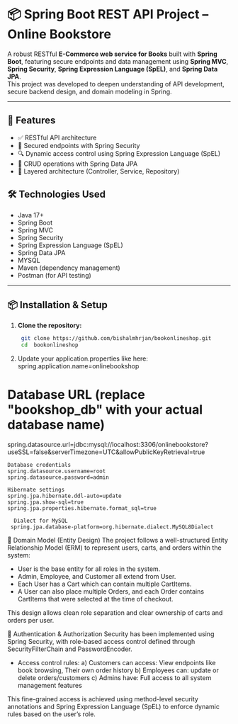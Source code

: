 # 📦 Spring Boot REST API Project – Online Bookstore

A robust RESTful **E-Commerce web service for Books** built with **Spring Boot**, featuring secure endpoints and data management using **Spring MVC**, **Spring Security**, **Spring Expression Language (SpEL)**, and **Spring Data JPA**.  
This project was developed to deepen understanding of API development, secure backend design, and domain modeling in Spring.

---

## 🚀 Features

- ✅ RESTful API architecture
- 🔐 Secured endpoints with Spring Security
- 🔍 Dynamic access control using Spring Expression Language (SpEL)
- 💾 CRUD operations with Spring Data JPA
- 📂 Layered architecture (Controller, Service, Repository)


## 🛠️ Technologies Used

- Java 17+
- Spring Boot
- Spring MVC
- Spring Security
- Spring Expression Language (SpEL)
- Spring Data JPA
- MYSQL
- Maven (dependency management)
- Postman (for API testing)

---

## 📦 Installation & Setup

1. **Clone the repository:**
   ```bash
    git clone https://github.com/bishalmhrjan/bookonlineshop.git
    cd  bookonlineshop

2. Update your application.properties like here:
spring.application.name=onlinebookshop
# Database URL (replace "bookshop_db" with your actual database name)
spring.datasource.url=jdbc:mysql://localhost:3306/onlinebookstore?useSSL=false&serverTimezone=UTC&allowPublicKeyRetrieval=true

    Database credentials
    spring.datasource.username=root
    spring.datasource.password=admin

    Hibernate settings
    spring.jpa.hibernate.ddl-auto=update 
    spring.jpa.show-sql=true               
    spring.jpa.properties.hibernate.format_sql=true   

      Dialect for MySQL
     spring.jpa.database-platform=org.hibernate.dialect.MySQL8Dialect

 🧱 Domain Model (Entity Design)
 The project follows a well-structured Entity Relationship Model (ERM) to represent users, carts, and orders within the system:
  - User is the base entity for all roles in the system. 
  - Admin, Employee, and Customer all extend from User. 
  - Each User has a Cart which can contain multiple CartItems. 
  - A User can also place multiple Orders, and each Order contains CartItems that were selected at the time of checkout. 
  
  This design allows clean role separation and clear ownership of carts and orders per user.

  🔐 Authentication & Authorization 
 Security has been implemented using Spring Security, with role-based access control defined through SecurityFilterChain and PasswordEncoder.
  - Access control rules:
     a) Customers can access: View endpoints like book browsing, Their own order history 
     b) Employees can: update or delete orders/customers 
     c) Admins have: Full access to all system management features 
 
 This fine-grained access is achieved using method-level security annotations and Spring Expression Language (SpEL) to enforce dynamic rules based on the user’s role.

